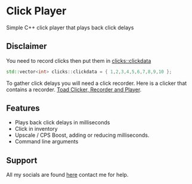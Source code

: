 # Click Player

Simple C++ click player that plays back click delays

## Disclaimer

You need to record clicks then put them in [clicks::clickdata](https://github.com/buxh/Click-Player/blob/main/clicker/clicks/clicks.cpp#L4)
```c++
std::vector<int> clicks::clickdata = { 1,2,3,4,5,6,7,8,9,10 };
```
To gather click delays you will need a click recorder. Here is a clicker that contains a recorder. [Toad Clicker, Recorder and Player](https://github.com/Steve987321/toadclicker).

## Features
 - Plays back click delays in milliseconds
 - Click in inventory
 - Upscale / CPS Boost, adding or reducing milliseconds.
 - Command line arguments

## Support
All my socials are found [here](https://solo.to/buxh) contact me for help.

